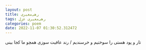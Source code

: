 ```yaml
---
layout: post
title: رهی‌معیری
tags: رهی‌معیری غزل
categories: poem
date: 2022-11-07 01:30:52.312472
---
```


تار و پود هستی را سوختیم و خرسندیم / رند عافیت سوزی همچو ما کجا بینی